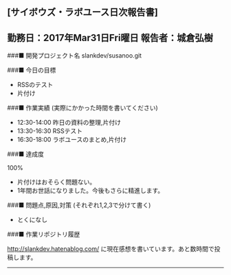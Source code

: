 

[サイボウズ・ラボユース日次報告書]
---------------------------------------------------------------------------
勤務日：2017年Mar31日Fri曜日
報告者：城倉弘樹
---------------------------------------------------------------------------
###■ 開発プロジェクト名
 slankdev/susanoo.git


###■ 今日の目標

- RSSのテスト
- 片付け



###■ 作業実績 (実際にかかった時間を書いてください)

- 12:30-14:00 昨日の資料の整理,片付け
- 13:30-16:30 RSSテスト
- 16:30-18:00 ラボユースのまとめ,片付け



###■ 達成度

100%

- 片付けはおそらく問題ない。
- 1年間お世話になりました。今後もさらに精進します。



###■ 問題点,原因,対策 (それぞれ1,2,3で分けて書く)

- とくになし



###■ 作業リポジトリ履歴

http://slankdev.hatenablog.com/
に現在感想を書いています。あと数時間で投稿します。


---------------------------------------------------------------------------


